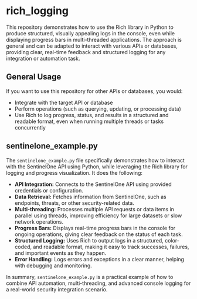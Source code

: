 # rich_logging

This repository demonstrates how to use the Rich library in Python to produce structured, visually appealing logs in the console, even while displaying progress bars in multi-threaded applications. The approach is general and can be adapted to interact with various APIs or databases, providing clear, real-time feedback and structured logging for any integration or automation task.

## General Usage

If you want to use this repository for other APIs or databases, you would:
- Integrate with the target API or database
- Perform operations (such as querying, updating, or processing data)
- Use Rich to log progress, status, and results in a structured and readable format, even when running multiple threads or tasks concurrently

## sentinelone_example.py

The `sentinelone_example.py` file specifically demonstrates how to interact with the SentinelOne API using Python, while leveraging the Rich library for logging and progress visualization. It does the following:

- **API Integration:** Connects to the SentinelOne API using provided credentials or configuration.
- **Data Retrieval:** Fetches information from SentinelOne, such as endpoints, threats, or other security-related data.
- **Multi-threading:** Processes multiple API requests or data items in parallel using threads, improving efficiency for large datasets or slow network operations.
- **Progress Bars:** Displays real-time progress bars in the console for ongoing operations, giving clear feedback on the status of each task.
- **Structured Logging:** Uses Rich to output logs in a structured, color-coded, and readable format, making it easy to track successes, failures, and important events as they happen.
- **Error Handling:** Logs errors and exceptions in a clear manner, helping with debugging and monitoring.

In summary, `sentinelone_example.py` is a practical example of how to combine API automation, multi-threading, and advanced console logging for a real-world security integration scenario.
